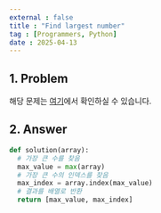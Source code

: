 ```yaml
---
external : false
title : "Find largest number"
tag : [Programmers, Python]
date : 2025-04-13
---
```


## 1. Problem

해당 문제는 [여기](https://school.programmers.co.kr/learn/courses/30/lessons/120899?language=python3)에서 확인하실 수 있습니다.

## 2. Answer

```python
def solution(array):
  # 가장 큰 수를 찾음
  max_value = max(array)
  # 가장 큰 수의 인덱스를 찾음
  max_index = array.index(max_value)
  # 결과를 배열로 반환
  return [max_value, max_index]
```
